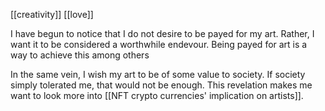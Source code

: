[[creativity]] [[love]] 

I have begun to notice that I do not desire to be payed for my art. Rather, I want it to be considered a worthwhile endevour. Being payed for art is a way to achieve this among others

In the same vein, I wish my art to be of some value to society. If society simply tolerated me, that would not be enough. This revelation makes me want to look more into [[NFT crypto currencies' implication on artists]].
